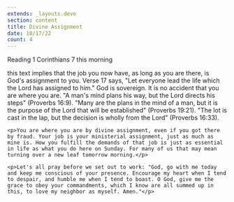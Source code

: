```yaml
---
extends: _layouts.devo
section: content
title: Divine Assignment
date: 10/17/22
count: 4
---
```


Reading 1 Corinthians 7 this morning

<x-blockquote class="font-mono">
    <p>this text implies that the job you now have, as long as you are there, is God's assignment to you. Verse 17 says, "Let everyone lead the life which the Lord has assigned to him." God is sovereign. It is no accident that you are where you are. "A man's mind plans his way, but the Lord directs his steps" (Proverbs 16:9). "Many are the plans in the mind of a man, but it is the purpose of the Lord that will be established" (Proverbs 19:21). "The lot is cast in the lap, but the decision is wholly from the Lord" (Proverbs 16:33).</p>
    
    <p>You are where you are by divine assignment, even if you got there by fraud. Your job is your ministerial assignment, just as much as mine is. How you fulfill the demands of that job is just as essential in life as what you do here on Sunday. For many of us that may mean turning over a new leaf tomorrow morning.</p> 
    
    <p>Let's all pray before we set out to work: "God, go with me today and keep me conscious of your presence. Encourage my heart when I tend to despair, and humble me when I tend to boast. O God, give me the grace to obey your commandments, which I know are all summed up in this, to love my neighbor as myself. Amen."</p>
</x-blockquote>

